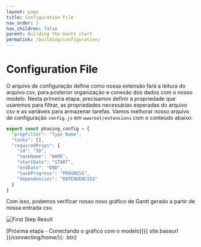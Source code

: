 ```yaml
---
layout: page
title: Configuration File
nav_order: 3
has_children: false
parent: Building the Gantt chart
permalink: /building/configuration/
---
```


# Configuration File

O arquivo de configuração define como nossa extensão fará a leitura do arquivo csv, para posterior organização e conexão dos dados com o nosso modelo.
Nesta primeira etapa, precisamos definir a propriedade que usaremos para filtrar, as propriedades necessárias esperadas do arquivo csv e as variáveis para armazenar tarefas.
Vamos melhorar nosso arquivo de configuração `config.js` em `wwwroot/extensions` com o conteúdo abaixo:

```js
export const phasing_config = {
  "propFilter": "Type Name",
  "tasks": [],
  "requiredProps": {
    "id": "ID",
    "taskName": "NAME",
    "startDate": "START",
    "endDate": "END",
    "taskProgress": "PROGRESS",
    "dependencies": "DEPENDENCIES"
  }
}
```

Com isso, podemos verificar nosso novo gráfico de Gantt gerado a partir de nossa entrada csv.

![First Step Result](../../assets/images/stepone.gif)

[Próxima etapa - Conectando o gráfico com o modelo]({{ site.baseurl }}/connecting/home/){: .btn}